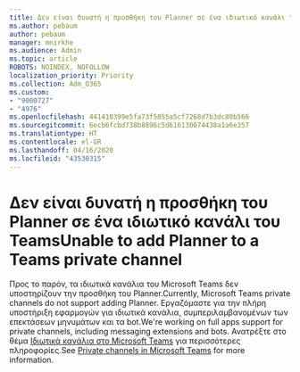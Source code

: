 ```yaml
---
title: Δεν είναι δυνατή η προσθήκη του Planner σε ένα ιδιωτικό κανάλι του Teams
ms.author: pebaum
author: pebaum
manager: mnirkhe
ms.audience: Admin
ms.topic: article
ROBOTS: NOINDEX, NOFOLLOW
localization_priority: Priority
ms.collection: Adm_O365
ms.custom:
- "9000727"
- "4976"
ms.openlocfilehash: 441410399e5fa73f5855a5cf7268d7b3dc80b566
ms.sourcegitcommit: 6ecb6fcbd738b8896c5d616130074438a1a6e357
ms.translationtype: HT
ms.contentlocale: el-GR
ms.lasthandoff: 04/16/2020
ms.locfileid: "43530315"
---
```

# <a name="unable-to-add-planner-to-a-teams-private-channel"></a><span data-ttu-id="e488f-102">Δεν είναι δυνατή η προσθήκη του Planner σε ένα ιδιωτικό κανάλι του Teams</span><span class="sxs-lookup"><span data-stu-id="e488f-102">Unable to add Planner to a Teams private channel</span></span>

<span data-ttu-id="e488f-103">Προς το παρόν, τα ιδιωτικά κανάλια του Microsoft Teams δεν υποστηρίζουν την προσθήκη του Planner.</span><span class="sxs-lookup"><span data-stu-id="e488f-103">Currently, Microsoft Teams private channels do not support adding Planner.</span></span>  <span data-ttu-id="e488f-104">Εργαζόμαστε για την πλήρη υποστήριξη εφαρμογών για ιδιωτικά κανάλια, συμπεριλαμβανομένων των επεκτάσεων μηνυμάτων και τα bot.</span><span class="sxs-lookup"><span data-stu-id="e488f-104">We're working on full apps support for private channels, including messaging extensions and bots.</span></span> <span data-ttu-id="e488f-105">Ανατρέξτε στο θέμα [Ιδιωτικά κανάλια στο Microsoft Teams](https://docs.microsoft.com/microsoftteams/private-channels#what-you-need-to-know-about-private-channels) για περισσότερες πληροφορίες.</span><span class="sxs-lookup"><span data-stu-id="e488f-105">See [Private channels in Microsoft Teams](https://docs.microsoft.com/microsoftteams/private-channels#what-you-need-to-know-about-private-channels) for more information.</span></span>
